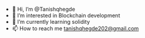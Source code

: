 - 👋 Hi, I’m @Tanishqhegde
- 👀 I’m interested in Blockchain development  
- 🌱 I’m currently learning solidity
- 📫 How to reach me tanishqhegde202@gmail.com

<!---
Tanishqhegde/Tanishqhegde is a ✨ special ✨ repository because its `README.md` (this file) appears on your GitHub profile.
You can click the Preview link to take a look at your changes.
--->
